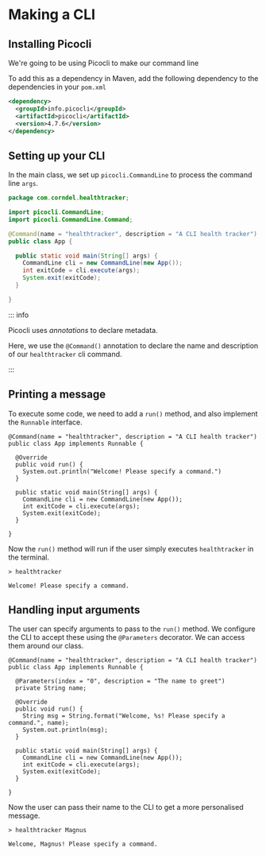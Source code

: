 # Making a CLI

<Vimeo id="1007716892" />

## Installing Picocli

We're going to be using Picocli to make our command line

To add this as a dependency in Maven, add the following dependency to the
dependencies in your `pom.xml`

```xml
<dependency>
  <groupId>info.picocli</groupId>
  <artifactId>picocli</artifactId>
  <version>4.7.6</version>
</dependency>
```

## Setting up your CLI

In the main class, we set up `picocli.CommandLine` to process the command line
`args`.

```java
package com.corndel.healthtracker;

import picocli.CommandLine;
import picocli.CommandLine.Command;

@Command(name = "healthtracker", description = "A CLI health tracker")
public class App {

  public static void main(String[] args) {
    CommandLine cli = new CommandLine(new App());
    int exitCode = cli.execute(args);
    System.exit(exitCode);
  }

}
```

::: info

Picocli uses _annotations_ to declare metadata.

Here, we use the `@Command()` annotation to declare the name and description of
our `healthtracker` cli command.

:::

## Printing a message

To execute some code, we need to add a `run()` method, and also implement the
`Runnable` interface.

```java{2,4-7}
@Command(name = "healthtracker", description = "A CLI health tracker")
public class App implements Runnable {

  @Override
  public void run() {
    System.out.println("Welcome! Please specify a command.")
  }

  public static void main(String[] args) {
    CommandLine cli = new CommandLine(new App());
    int exitCode = cli.execute(args);
    System.exit(exitCode);
  }

}
```

Now the `run()` method will run if the user simply executes `healthtracker` in
the terminal.

```console
> healthtracker

Welcome! Please specify a command.
```

## Handling input arguments

The user can specify arguments to pass to the `run()` method. We configure the
CLI to accept these using the `@Parameters` decorator. We can access them around
our class.

```java{4-5,9}
@Command(name = "healthtracker", description = "A CLI health tracker")
public class App implements Runnable {

  @Parameters(index = "0", description = "The name to greet")
  private String name;

  @Override
  public void run() {
    String msg = String.format("Welcome, %s! Please specify a command.", name);
    System.out.println(msg);
  }

  public static void main(String[] args) {
    CommandLine cli = new CommandLine(new App());
    int exitCode = cli.execute(args);
    System.exit(exitCode);
  }

}
```

Now the user can pass their name to the CLI to get a more personalised message.

```console
> healthtracker Magnus

Welcome, Magnus! Please specify a command.
```
